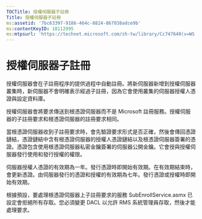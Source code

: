 ```yaml
---
TOCTitle: 授權伺服器子註冊
Title: 授權伺服器子註冊
ms:assetid: '7bc63397-9186-464c-8824-867038adce9b'
ms:contentKeyID: 18112995
ms:mtpsurl: 'https://technet.microsoft.com/zh-tw/library/Cc747640(v=WS.10)'
---
```


授權伺服器子註冊
================

授權伺服器會在子註冊程序的提供過程中自動註冊。將新伺服器新增到授權伺服器叢集時，新伺服器不會明確表示經過子註冊，因為它會使用叢集的伺服器授權人憑證與設定資料庫。

授權伺服器會將要求傳送到根憑證伺服器而不是 Microsoft 註冊服務。授權伺服器的子註冊要求和根憑證伺服器的註冊要求相同。

當根憑證伺服器收到子註冊要求時，會先驗證要求形式是否正確，然後會傳回憑證鏈結，憑證鏈結中含有根憑證伺服器的授權人憑證鏈結以及根憑證伺服器簽署的憑證。憑證包含使用根憑證伺服器私密金鑰簽署的伺服器公開金鑰。它會授與授權伺服器發行使用和發行授權的權限。

伺服器授權人憑證的有效期為一年。發行憑證時即開始有效期。在有效期結束時，會更新憑證。由伺服器發行的憑證和授權的有效期為七年。發行憑證或授權時即開始有效期。

根據預設，要處理根憑證伺服器上子註冊要求的服務 SubEnrollService.asmx 已設定會拒絕所有存取。您必須變更 DACL 以允許 RMS 系統管理員存取，然後才能處理要求。

